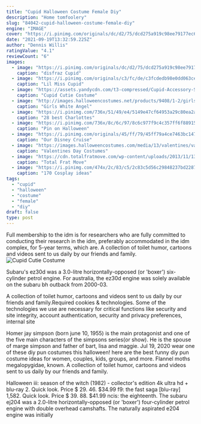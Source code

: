 ```yaml
---
title: "Cupid Halloween Costume Female Diy"
description: "Home tomfoolery"
slug: "84042-cupid-halloween-costume-female-diy"
engine: "IMAGE"
cover: "https://i.pinimg.com/originals/dc/d2/75/dcd275a919c98ee79177ec6c0b9492e8.jpg"
date: "2021-09-19T13:32:59.225Z"
author: "Dennis Willis"
ratingValue: "4.1"
reviewCount: "6"
images:
  - image: "https://i.pinimg.com/originals/dc/d2/75/dcd275a919c98ee79177ec6c0b9492e8.jpg"
    caption: "disfraz Cupid"
  - image: "https://i.pinimg.com/originals/c3/fc/de/c3fcdedb98e0dd063ceda3bd6bff5a44.jpg"
    caption: "Lil Miss Cupid"
  - image: "https://assets.yandycdn.com/t3-compressed/Cupid-Accessory-Set-3.jpg?v=2019-02-22"
    caption: "Cupid Cutie Costume"
  - image: "http://images.halloweencostumes.net/products/9408/1-2/girls-white-angel-costume.jpg"
    caption: "Girls White Angel"
  - image: "https://i.pinimg.com/736x/51/49/e4/5149e47cf64953a29c80ea2af1e9c5db--character-outfits-th-birthday.jpg"
    caption: "28 best Charlottes"
  - image: "https://i.pinimg.com/736x/8c/6c/97/8c6c977f9c4c357ff6f889156020e14e--halloween-costume-ideas-halloween-decorations.jpg"
    caption: "Pin on Halloween"
  - image: "https://i.pinimg.com/originals/45/ff/79/45ff79a4ce7463bc1477f9b290772706.jpg"
    caption: "Our Disney Cruise"
  - image: "https://images.halloweencostumes.com/media/13/valentines/valentines-day-king-of-hearts-costume.png"
    caption: "Valentines Day Costumes"
  - image: "https://cdn.totalfratmove.com/wp-content/uploads/2013/11/1394371_10200879817253949_1622610418_n-600x600.jpg"
    caption: "Total Frat Move"
  - image: "https://i.pinimg.com/474x/2c/83/c5/2c83c5d56c29848237bd2287cdb3d59d--disney-cosplay-epic-cosplay.jpg"
    caption: "170 Cosplay ideas"
tags:
  - "cupid"
  - "halloween"
  - "costume"
  - "female"
  - "diy"
draft: false
type: post
---
```


Full membership to the idm is for researchers who are fully committed to conducting their research in the idm, preferably accommodated in the idm complex, for 5-year terms, which are. A collection of toilet humor, cartoons and videos sent to us daily by our friends and family.
![Cupid Cutie Costume](https://assets.yandycdn.com/t3-compressed/Cupid-Accessory-Set-3.jpg?v=2019-02-22 "Cupid Cutie Costume")

Subaru&#39;s ez30d was a 3.0-litre horizontally-opposed (or &#39;boxer&#39;) six-cylinder petrol engine. For australia, the ez30d engine was solely available on the subaru bh outback from 2000-03.
<!--inArticleAds-->

<!--galleryOne-->

A collection of toilet humor, cartoons and videos sent to us daily by our friends and family.Required cookies & technologies. Some of the technologies we use are necessary for critical functions like security and site integrity, account authentication, security and privacy preferences, internal site
<!--inArticleAds-->

<!--galleryTwo-->

Homer jay simpson (born june 10, 1955) is the main protagonist and one of the five main characters of the simpsons series(or show). He is the spouse of marge simpson and father of bart, lisa and maggie. Jul 19, 2020  wear one of these diy pun costumes this halloween! here are the best funny diy pun costume ideas for women, couples, kids, groups, and more. Flannel moths megalopygidae, known. A collection of toilet humor, cartoons and videos sent to us daily by our friends and family.
<!--galleryThree-->

Halloween iii: season of the witch (1982) - collector's edition 4k ultra hd + blu-ray 2. Quick look. Price $ 29. 46. $34.99 f9: the fast saga [blu-ray] 1,582. Quick look. Price $ 39. 88. $41.99 ncis: the eighteenth. The subaru ej204 was a 2.0-litre horizontally-opposed (or 'boxer') four-cylinder petrol engine with double overhead camshafts. The naturally aspirated e204 engine was initially